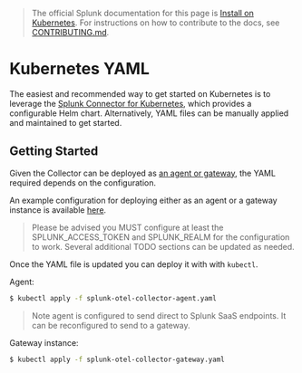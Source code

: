 > The official Splunk documentation for this page is [Install on Kubernetes](https://docs.splunk.com/Observability/gdi/opentelemetry/install-k8s.html). For instructions on how to contribute to the docs, see [CONTRIBUTING.md](../CONTRIBUTING#documentation.md).
# Kubernetes YAML

The easiest and recommended way to get started on Kubernetes is to leverage the
[Splunk Connector for
Kubernetes](https://github.com/signalfx/splunk-otel-collector-chart), which
provides a configurable Helm chart. Alternatively, YAML files can be manually
applied and maintained to get started.

## Getting Started

Given the Collector can be deployed as [an agent or
gateway](https://github.com/signalfx/splunk-otel-collector#getting-started),
the YAML required depends on the configuration.

An example configuration for deploying either as an agent or a gateway instance
is available
[here](../../examples/kubernetes-yaml/splunk-otel-collector-gateway.yaml).

> Please be advised you MUST configure at least the SPLUNK_ACCESS_TOKEN and
> SPLUNK_REALM for the configuration to work. Several additional TODO sections
> can be updated as needed.

Once the YAML file is updated you can deploy it with with `kubectl`.

Agent:

```bash
$ kubectl apply -f splunk-otel-collector-agent.yaml
```

> Note agent is configured to send direct to Splunk SaaS endpoints. It can be
> reconfigured to send to a gateway.

Gateway instance:

```bash
$ kubectl apply -f splunk-otel-collector-gateway.yaml
``` 
